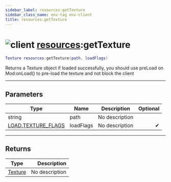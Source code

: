 ```yaml
---
sidebar_label: resources:getTexture
sidebar_class_name: env-tag env-client
title: resources:getTexture
---
```


# <img src='/img/wiki/client.png' alt='client' data-tag='env-tag' /> [resources](../resources/README.md):getTexture

```lua
Texture resources:getTexture(path, loadFlags)
```

Returns a Texture object if loaded successfully, you should use preLoad on Mod:onLoad() to pre-load the texture and not block the client<br/>

-----------------
## Parameters

| Type   | Name | Description | Optional |
| ------ | ---- | ----------- | -------: |
| string | path | No description |   |
| [LOAD.TEXTURE_FLAGS](../load.texture_flags/README.md) | loadFlags | No description | ✔ |

-----------------
## Returns

| Type   | Description |
| ------ | ----------: |
| [Texture](../texture/README.md) | No description |
